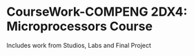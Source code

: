 # CourseWork-COMPENG 2DX4: Microprocessors Course
Includes work from Studios, Labs and Final Project
